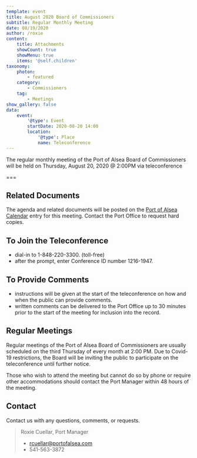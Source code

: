 ```yaml
---
template: event
title: August 2020 Board of Commissioners
subtitle: Regular Monthly Meeting
date: 08/19/2020
author: /roxie
content:
    title: Attachments
    showCount: true
    showMenu: true
    items: '@self.children'
taxonomy:
    photon:
        - featured
    category:
        - Commissioners
    tag:
        - Meetings
show_gallery: false
data:
    event:
        '@type': Event
        startDate: 2020-08-20 14:00
        location:
            '@type': Place
            name: Teleconference
---
```


The regular monthly meeting of the Port of Alsea Board of Commissioners will be held on Thursday, August 20, 2020 @ 2:00PM via teleconference

===

## Related Documents
The agenda and related documents will be posted on the [Port of Alsea Calendar](http://www.portofalsea.com/calendar) entry for this meeting. Contact the Port Office to request hard copies.

## To Join the Teleconference
- dial-in to 1-848-220-3300. (toll-free)
- after the prompt, enter Conference ID number 1216-1947.

## To Provide Comments
- instructions will be given at the start of the teleconference on how and when the public can provide comments.
- written comments can be delivered to the Port Office up to 30 minutes prior to the start of the meeting for inclusion into the record.

## Regular Meetings
Regular meetings of the Port of Alsea Board of Commissioners are usually scheduled on the third Thursday of every month at 2:00 PM. Due to Covid-19 restrictions, the Board will be inviting the public to participate on the teleconference until further notice.

Those who wish to attend the meeting but cannot do so by phone or require other accommodations should contact the Port Manager within 48 hours of the meeting.

## Contact
Contact us with any questions, comments, or requests.

> Roxie Cuellar, Port Manager
> - rcuellar@portofalsea.com
> - 541-563-3872

